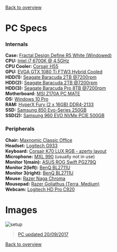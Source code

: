 [Back to overview](../README.md)

# PC Specs

### Internals
**Case:** <a target="_blank" href="http://www.fractal-design.com/home/product/cases/define-series/define-r5-white-window">Fractal Design Define R5 White (Windowed)</a><br>
**CPU:** <a target="_blank" href="http://ark.intel.com/products/88195/Intel-Core-i7-6700K-Processor-8M-Cache-up-to-4_20-GHz">Intel i7 6700K @ 4.5GHz</a><br>
**CPU Cooler:** <a target="_blank" href="http://www.corsair.com/en-us/hydro-series-h55-quiet-cpu-cooler">Corsair H55</a><br>
**GPU:** <a target="_blank" href="https://eu.evga.com/products/product.aspx?pn=11G-P4-6698-KR">EVGA GTX 1080 Ti FTW3 Hybrid Cooled</a><br>
**HDD(1):** <a target="_blank" href="http://www.seagate.com/internal-hard-drives/desktop-hard-drives/desktop-hdd/">Seagate Baracuda 2TB @7200rpm</a><br>
**HDD(2):** <a target="_blank" href="http://www.seagate.com/internal-hard-drives/desktop-hard-drives/desktop-hdd/">Seagate Baracuda 2TB @7200rpm</a><br>
**HDD(3):** <a target="_blank" href="http://www.seagate.com/be/nl/internal-hard-drives/hdd/barracuda/">Seagate Baracuda Pro 8TB @7200rpm</a><br>
**Motherboard:** <a target="_blank" href="http://www.msi.com/product/mb/Z170A-PC-MATE.html#hero-overview">MSI Z170A PC MATE</a><br>
**OS:** <a target="_blank" href="http://www.microsoftstore.com/store/msusa/en_US/pdp/Windows-10-Pro/productID.319935900">Windows 10 Pro</a><br>
**RAM:** <a target="_blank" href="https://www.hyperxgaming.com/us/memory/fury-ddr4">HyperX Fury (2 x 16GB) DDR4-2133</a><br>
**SSD:** <a target="_blank" href="http://www.samsung.com/uk/consumer/memory-storage/ssd/850-evo/MZ-75E250B/EU">Samsung 850 Evo-Series 250GB</a><br>
**SSD(2):** <a target="_blank" href="http://www.samsung.com/uk/memory-storage/960-evo-nvme-m-2-ssd/MZ-V6E500BW/">Samsung 960 EVO NVMe PCIE 500GB</a><br>

### Peripherals

**Chair:** <a target="_blank" href="http://www.needforseat.de/eu_english/shop/office-comfort/maxnomic-classic-office.php">Maxnomic Classic Office</a><br>
**Headset:** <a target="_blank" href="http://gaming.logitech.com/en-us/product/g933-7-1-surround-sound-gaming-headset">Logitech G933</a><br>
**Keyboard:** <a target="_blank" href="http://www.corsair.com/en/k70-lux-rgb-mechanical-gaming-keyboard-cherry-mx-red-eu">Corsair K70 LUX RGB - azerty layout</a><br>
**Microphone:** <a target="_blank" href="http://www.mxlmics.com/microphones/900-series/990/">MXL 990</a>  (usually not in use)<br>
**Monitor 1(main):** <a target="_blank" href="https://www.asus.com/us/Monitors/ROG-SWIFT-PG279Q/">ASUS ROG Swift PG279Q</a><br>
**Monitor 2(left):** <a target="_blank" href="https://www.benq.com/en/monitor/designer/bl2711u.html">BenQ BL2711U</a><br>
**Monitor 3(right):** <a target="_blank" href="https://www.benq.com/en/monitor/designer/bl2711u.html">BenQ BL2711U</a><br>
**Mouse:** <a target="_blank" href="https://www.razerzone.com/eu-en/store/razer-naga-chroma">Razer Naga Chroma</a><br>
**Mousepad:** <a target="_blank" href="http://www.razerzone.com/store/razer-goliathus-speed">Razer Goliathus (Terra, Medium)</a><br>
**Webcam:** <a target="_blank" href="http://www.logitech.com/nl-be/product/hd-pro-webcam-c920?crid=34">Logitech HD Pro C920</a><br>

# Images

![setup](https://i.imgur.com/JnQxCO6.jpg)


<blockquote class="imgur-embed-pub" lang="en" data-id="a/23qYq"><a href="//imgur.com/23qYq">PC updated 20/09/2017</a></blockquote><script async src="//s.imgur.com/min/embed.js" charset="utf-8"></script>

[Back to overview](../README.md)

